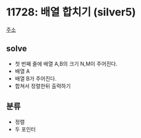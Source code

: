 # 11728: 배열 합치기 (silver5)
[주소](https://www.acmicpc.net/problem/11660)

## solve
- 첫 번째 줄에 배열 A,B의 크기 N,M이 주어진다.
- 배열 A 
- 배열 B가 주어진다.
- 합쳐서 정렬한뒤 출력하기

## 분류
- 정렬
- 두 포인터